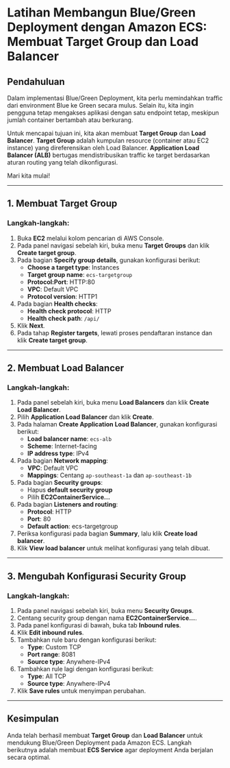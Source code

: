 # Latihan Membangun Blue/Green Deployment dengan Amazon ECS: Membuat Target Group dan Load Balancer

## Pendahuluan

Dalam implementasi Blue/Green Deployment, kita perlu memindahkan traffic dari environment Blue ke Green secara mulus. Selain itu, kita ingin pengguna tetap mengakses aplikasi dengan satu endpoint tetap, meskipun jumlah container bertambah atau berkurang.

Untuk mencapai tujuan ini, kita akan membuat **Target Group** dan **Load Balancer**. **Target Group** adalah kumpulan resource (container atau EC2 instance) yang direferensikan oleh Load Balancer. **Application Load Balancer (ALB)** bertugas mendistribusikan traffic ke target berdasarkan aturan routing yang telah dikonfigurasi.

Mari kita mulai!

---

## 1. Membuat Target Group

### Langkah-langkah:
1. Buka **EC2** melalui kolom pencarian di AWS Console.
2. Pada panel navigasi sebelah kiri, buka menu **Target Groups** dan klik **Create target group**.
3. Pada bagian **Specify group details**, gunakan konfigurasi berikut:
   - **Choose a target type**: Instances
   - **Target group name**: `ecs-targetgroup`
   - **Protocol:Port**: HTTP:80
   - **VPC**: Default VPC
   - **Protocol version**: HTTP1
4. Pada bagian **Health checks**:
   - **Health check protocol**: HTTP
   - **Health check path**: `/api/`
5. Klik **Next**.
6. Pada tahap **Register targets**, lewati proses pendaftaran instance dan klik **Create target group**.

---

## 2. Membuat Load Balancer

### Langkah-langkah:
1. Pada panel sebelah kiri, buka menu **Load Balancers** dan klik **Create Load Balancer**.
2. Pilih **Application Load Balancer** dan klik **Create**.
3. Pada halaman **Create Application Load Balancer**, gunakan konfigurasi berikut:
   - **Load balancer name**: `ecs-alb`
   - **Scheme**: Internet-facing
   - **IP address type**: IPv4
4. Pada bagian **Network mapping**:
   - **VPC**: Default VPC
   - **Mappings**: Centang `ap-southeast-1a` dan `ap-southeast-1b`
5. Pada bagian **Security groups**:
   - Hapus **default security group**
   - Pilih **EC2ContainerService...**
6. Pada bagian **Listeners and routing**:
   - **Protocol**: HTTP
   - **Port**: 80
   - **Default action**: ecs-targetgroup
7. Periksa konfigurasi pada bagian **Summary**, lalu klik **Create load balancer**.
8. Klik **View load balancer** untuk melihat konfigurasi yang telah dibuat.

---

## 3. Mengubah Konfigurasi Security Group

### Langkah-langkah:
1. Pada panel navigasi sebelah kiri, buka menu **Security Groups**.
2. Centang security group dengan nama **EC2ContainerService…**.
3. Pada panel konfigurasi di bawah, buka tab **Inbound rules**.
4. Klik **Edit inbound rules**.
5. Tambahkan rule baru dengan konfigurasi berikut:
   - **Type**: Custom TCP
   - **Port range**: 8081
   - **Source type**: Anywhere-IPv4
6. Tambahkan rule lagi dengan konfigurasi berikut:
   - **Type**: All TCP
   - **Source type**: Anywhere-IPv4
7. Klik **Save rules** untuk menyimpan perubahan.

---

## Kesimpulan

Anda telah berhasil membuat **Target Group** dan **Load Balancer** untuk mendukung Blue/Green Deployment pada Amazon ECS. Langkah berikutnya adalah membuat **ECS Service** agar deployment Anda berjalan secara optimal.

